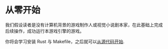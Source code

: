# 从零开始

我们假设读者是没有计算机背景的游戏制作人或视觉小说剧本家，在此基础上完成后续操作，成功运行本游戏引擎的游戏。

你将会学习安装 Rust 与 Makefile，之后就可以[从源代码开始](../quick_start.md).
